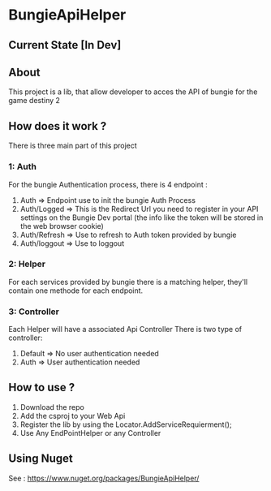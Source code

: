 # BungieApiHelper
## Current State [In Dev]

## About
This project is a lib, that allow developer to acces the API of bungie for the game destiny 2

## How does it work ?
There is three main part of this project
### 1: Auth
For the bungie Authentication process, there is 4 endpoint :
1. Auth => Endpoint use to init the bungie Auth Process
2. Auth/Logged => This is the Redirect Url you need to register in your API settings on the Bungie Dev portal (the info like the token will be stored in the web browser cookie)
3. Auth/Refresh => Use to refresh to Auth token provided by bungie
4. Auth/loggout => Use to loggout
### 2: Helper
For each services provided by bungie there is a matching helper, they'll contain one methode for each endpoint.
### 3: Controller
Each Helper will have a associated Api Controller
There is two type of controller:
1. Default => No user authentication needed
2. Auth => User authentication needed
## How to use ?
1. Download the repo
2. Add the csproj to your Web Api
3. Register the lib by using the Locator.AddServiceRequierment();
4. Use Any EndPointHelper or any Controller

## Using Nuget
See : https://www.nuget.org/packages/BungieApiHelper/

